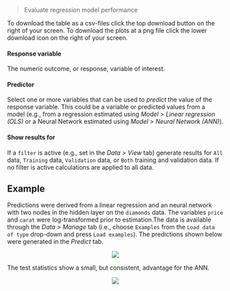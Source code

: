 > Evaluate regression model performance

To download the table as a csv-files click the top download button on the right of your screen. To download the plots at a png file click the lower download icon on the right of your screen.

#### Response variable

The numeric outcome, or response, variable of interest.

#### Predictor

Select one or more variables that can be used to _predict_ the value of the response variable. This could be a variable or predicted values from a model (e.g., from a regression estimated using _Model > Linear regression (OLS)_ or a Neural Network estimated using _Model > Neural Network (ANN)_).

#### Show results for

If a `filter` is active (e.g., set in the _Data > View_ tab) generate results for `All` data, `Training` data, `Validation` data, or `Both` training and validation data. If no filter is active calculations are applied to all data.

## Example

Predictions were derived from a linear regression and an neural network with two nodes in the hidden layer on the `diamonds` data. The variables `price` and `carat` were log-transformed prior to estimation.The data is available through the _Data > Manage_ tab (i.e., choose `Examples` from the `Load data of type` drop-down and press `Load examples`). The predictions shown below were generated in the _Predict_ tab.

<p align="center"><img src="https://radiant-rstats.github.io/docs/model/figures_model/evalreg_ann_predict.png"></p>

The test statistics show a small, but consistent, advantage for the ANN.

<p align="center"><img src="https://radiant-rstats.github.io/docs/model/figures_model/evalreg_summary_plot.png"></p>

